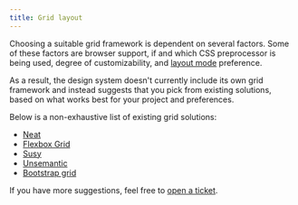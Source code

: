 ```yaml
---
title: Grid layout
---
```


Choosing a suitable grid framework is dependent on several factors. Some of these factors are browser support, if and which CSS preprocessor is being used, degree of customizability, and [layout mode](https://developer.mozilla.org/en-US/docs/Web/CSS/Layout_mode) preference.

As a result, the design system doesn't currently include its own grid framework and instead suggests that you pick from existing solutions, based on what works best for your project and preferences.

Below is a non-exhaustive list of existing grid solutions:

- [Neat](http://neat.bourbon.io/)
- [Flexbox Grid](http://flexboxgrid.com/)
- [Susy](http://susy.oddbird.net/)
- [Unsemantic](https://unsemantic.com/)
- [Bootstrap grid](http://getbootstrap.com/css/#grid)

If you have more suggestions, feel free to [open a ticket](https://github.com/CMSgov/design-system/issues/new).